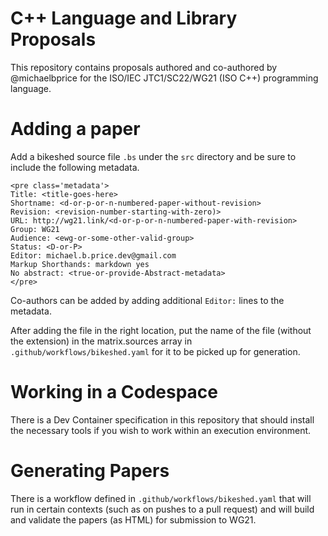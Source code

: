 # C++ Language and Library Proposals

This repository contains proposals authored and co-authored by @michaelbprice for the ISO/IEC JTC1/SC22/WG21 (ISO C++) programming language.

# Adding a paper

Add a bikeshed source file `.bs` under the `src` directory and be sure to include the following metadata.

```
<pre class='metadata'>
Title: <title-goes-here>
Shortname: <d-or-p-or-n-numbered-paper-without-revision>
Revision: <revision-number-starting-with-zero)>
URL: http://wg21.link/<d-or-p-or-n-numbered-paper-with-revision>
Group: WG21
Audience: <ewg-or-some-other-valid-group>
Status: <D-or-P>
Editor: michael.b.price.dev@gmail.com
Markup Shorthands: markdown yes
No abstract: <true-or-provide-Abstract-metadata>
</pre>
```

Co-authors can be added by adding additional `Editor:` lines to the metadata.

After adding the file in the right location, put the name of the file (without the extension) in the matrix.sources array in `.github/workflows/bikeshed.yaml` for it to be picked up for generation.

# Working in a Codespace

There is a Dev Container specification in this repository that should install the necessary tools if you wish to work within an execution environment.

# Generating Papers

There is a workflow defined in `.github/workflows/bikeshed.yaml` that will run in certain contexts (such as on pushes to a pull request) and will build and validate the papers (as HTML) for submission to WG21.
